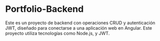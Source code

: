 # Portfolio-Backend
Este es un proyecto de backend con operaciones CRUD y autenticación JWT, diseñado para conectarse a una aplicación web en Angular. Este proyecto utiliza tecnologías como Node.js,  y JWT.
